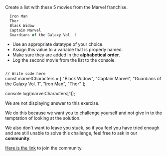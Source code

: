 Create a list with
these 5 movies from the
Marvel franchise.
```js
  Iron Man
  Thor
  Black Widow
  Captain Marvel
  Guardians of the Galaxy Vol. 1
```
- Use an appropriate datatype of your choice.
- Assign this value to a variable that is properly named.
- Make sure they are added in the **alphabetical order**.
- Log the second movie from the list to the console.

<codeblock language="javascript" type="exercise" testMode="fixedInput" showSolution="false">
<code>
// Write code here
</code>
<solution>
const marvelCharacters = [
  "Black Widow",
  "Captain Marvel",
  "Guardians of the Galaxy Vol. 1",
  "Iron Man",
  "Thor"
];

console.log(marvelCharacters[1]);
</solution>
</codeblock>

We are not displaying answer to this exercise.

We do this because we want you to challenge yourself
and
not give in to the temptation of looking at the solution.

We also don't want to leave you stuck, so if you feel
you have tried enough and are still unable to solve
this challenge, feel free to ask in our **community**.

[Here is the link](https://join.slack.com/t/bigbinaryacademy/shared_invite/zt-2d8ias5ud-ywkjF1xRyV9Nbne1_sGQag) to join the community.
